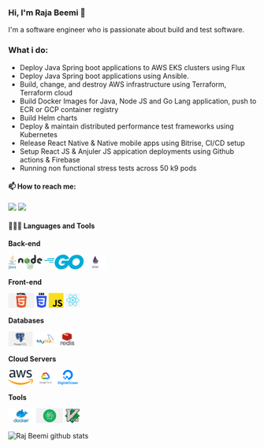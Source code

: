 ### Hi, I'm Raja Beemi 👋

I'm a software engineer who is passionate about build and test software.

### What i do:

* Deploy Java Spring boot applications to AWS EKS clusters using Flux
* Deploy Java Spring boot applications using Ansible.
* Build, change, and destroy AWS infrastructure using Terraform, Terraform cloud
* Build Docker Images for Java, Node JS and Go Lang application, push to ECR or GCP container registry
* Build Helm charts
* Deploy & maintain distributed performance test frameworks using Kubernetes
* Release React Native & Native mobile apps using Bitrise, CI/CD setup
* Setup React JS & Anjuler JS appication deployments using Github actions & Firebase
* Running non functional stress tests across 50 k9 pods


#### 📫 How to reach me:   
  [<img src="https://img.icons8.com/color/48/000000/linkedin.png" width="3.5%"/>](https://www.linkedin.com/in/rajbeemi/)
  <a href="mailto:beemi.raja@gmail.com"> <img src="https://img.icons8.com/fluent/48/000000/gmail.png" width="3.5%"/> </a>
  
#### 👨🏻‍💻 Languages and Tools <br />
  
  **Back-end**
  
  <code><img height="30" src="https://raw.githubusercontent.com/beemi/beemi/master/images/java.png"></code>
  <code><img height="30" src="https://raw.githubusercontent.com/beemi/beemi/master/images/nodejs.png"></code>
  <code><img height="30" src="https://raw.githubusercontent.com/beemi/beemi/master/images/go.png"></code>
  <code><img height="30" src="https://raw.githubusercontent.com/beemi/beemi/master/images/elixir.png"></code>
  
  **Front-end**
  
  <code><img height="30" src="https://raw.githubusercontent.com/beemi/beemi/master/images/html.png"></code>
  <code><img height="30" src="https://raw.githubusercontent.com/beemi/beemi/master/images/css3.png"></code>
  <code><img height="30" src="https://raw.githubusercontent.com/beemi/beemi/master/images/js.png"></code>
  <code><img height="30" src="https://raw.githubusercontent.com/beemi/beemi/master/images/reactjs.png"></code>
  
  **Databases**
  
  <code><img height="30" src="https://raw.githubusercontent.com/beemi/beemi/master/images/postgresql.png"></code>
  <code><img height="30" src="https://raw.githubusercontent.com/beemi/beemi/master/images/mysql.svg"></code>
  <code><img height="30" src="https://raw.githubusercontent.com/beemi/beemi/master/images/redis.png"></code>
  
  **Cloud Servers**
  
  <code><img height="30" src="https://raw.githubusercontent.com/beemi/beemi/master/images/aws.png"></code>
  <code><img height="30" src="https://raw.githubusercontent.com/beemi/beemi/master/images/gcloud.png"></code>
  <code><img height="30" src="https://raw.githubusercontent.com/beemi/beemi/master/images/DigitalOcean.png"></code>
  
  **Tools**
  
  <code><img height="30" src="https://raw.githubusercontent.com/beemi/beemi/master/images/docker.png"></code>
  <code><img height="30" src="https://raw.githubusercontent.com/beemi/beemi/master/images/atom.png"></code>
  <code><img height="30" src="https://raw.githubusercontent.com/beemi/beemi/master/images/vim.png"></code>
  
![Raj Beemi github stats](https://github-readme-stats.vercel.app/api?username=beemi&show_icons=true&theme=radical)
